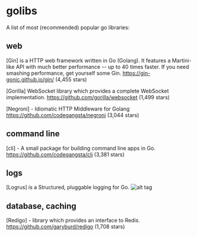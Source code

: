 # golibs
A list of most (recommended) popular go libraries:

## web
[Gin] is a HTTP web framework written in Go (Golang). It features a Martini-like API with much better performance -- up to 40 times faster. If you need smashing performance, get yourself some Gin. https://gin-gonic.github.io/gin/ (4,455 stars)

[Gorilla] WebSocket library which provides a complete WebSocket implementation. https://github.com/gorilla/websocket (1,499 stars)

[Negroni] - Idiomatic HTTP Middleware for Golang https://github.com/codegangsta/negroni (3,044 stars)

## command line
[cli] - A small package for building command line apps in Go. https://github.com/codegangsta/cli (3,381 stars)

## logs
[Logrus] is a Structured, pluggable logging for Go. ![alt tag](https://camo.githubusercontent.com/0e39ba1d71e6818ceeccd5b6f7f70bddec32e768/687474703a2f2f692e696d6775722e636f6d2f68546556776d4a2e706e67)

## database, caching
[Redigo] - library which provides an interface to Redis. https://github.com/garyburd/redigo (1,708 stars)
